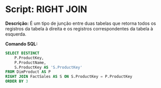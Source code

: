 # Script: RIGHT JOIN

**Descrição:** É um tipo de junção entre duas tabelas que retorna todos os registros da tabela à direita e os registros correspondentes da tabela à esquerda.

**Comando SQL:**
```SQL
SELECT DISTINCT
	P.ProductKey,
	P.ProductName,
	S.ProductKey AS 'S.ProductKey'
FROM DimProduct AS P
RIGHT JOIN FactSales AS S ON S.ProductKey = P.ProductKey
ORDER BY 3
